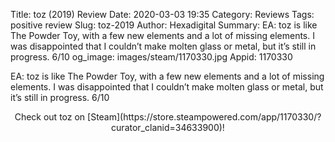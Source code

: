 Title: toz (2019) Review
Date: 2020-03-03 19:35
Category: Reviews
Tags: positive review
Slug: toz-2019
Author: Hexadigital
Summary: EA: toz is like The Powder Toy, with a few new elements and a lot of missing elements. I was disappointed that I couldn’t make molten glass or metal, but it’s still in progress. 6/10
og_image: images/steam/1170330.jpg
Appid: 1170330

EA: toz is like The Powder Toy, with a few new elements and a lot of missing elements. I was disappointed that I couldn’t make molten glass or metal, but it’s still in progress. 6/10

<center>Check out toz on [Steam](https://store.steampowered.com/app/1170330/?curator_clanid=34633900)!</center>
